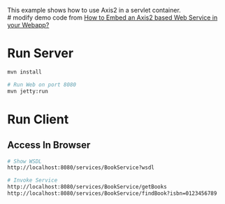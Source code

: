 This example shows how to use Axis2 in a servlet container.  
\# modify demo code from [How to Embed an Axis2 based Web Service in your Webapp?](http://wso2.org/library/90)

Run Server
==================

```bash
mvn install

# Run Web on port 8080
mvn jetty:run
```

Run Client
=================

Access In Browser
----------------

```bash
# Show WSDL
http://localhost:8080/services/BookService?wsdl

# Invoke Service
http://localhost:8080/services/BookService/getBooks
http://localhost:8080/services/BookService/findBook?isbn=0123456789
```
